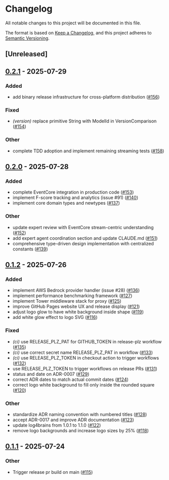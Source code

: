 # Changelog

All notable changes to this project will be documented in this file.

The format is based on [Keep a Changelog](https://keepachangelog.com/en/1.0.0/),
and this project adheres to [Semantic Versioning](https://semver.org/spec/v2.0.0.html).

## [Unreleased]

## [0.2.1](https://github.com/jwilger/union_square/compare/v0.2.0...v0.2.1) - 2025-07-29

### Added

- add binary release infrastructure for cross-platform distribution ([#156](https://github.com/jwilger/union_square/pull/156))

### Fixed

- *(version)* replace primitive String with ModelId in VersionComparison ([#154](https://github.com/jwilger/union_square/pull/154))

### Other

- complete TDD adoption and implement remaining streaming tests ([#158](https://github.com/jwilger/union_square/pull/158))

## [0.2.0](https://github.com/jwilger/union_square/compare/v0.1.2...v0.2.0) - 2025-07-28

### Added

- complete EventCore integration in production code ([#153](https://github.com/jwilger/union_square/pull/153))
- implement F-score tracking and analytics (issue #91) ([#140](https://github.com/jwilger/union_square/pull/140))
- implement core domain types and newtypes ([#137](https://github.com/jwilger/union_square/pull/137))

### Other

- update expert review with EventCore stream-centric understanding ([#152](https://github.com/jwilger/union_square/pull/152))
- add expert agent coordination section and update CLAUDE.md ([#151](https://github.com/jwilger/union_square/pull/151))
- comprehensive type-driven design implementation with centralized constants ([#139](https://github.com/jwilger/union_square/pull/139))

## [0.1.2](https://github.com/jwilger/union_square/compare/v0.1.1...v0.1.2) - 2025-07-26

### Added

- implement AWS Bedrock provider handler (issue #28) ([#136](https://github.com/jwilger/union_square/pull/136))
- implement performance benchmarking framework ([#127](https://github.com/jwilger/union_square/pull/127))
- implement Tower middleware stack for proxy ([#125](https://github.com/jwilger/union_square/pull/125))
- improve GitHub Pages website UX and release display ([#121](https://github.com/jwilger/union_square/pull/121))
- adjust logo glow to have white background inside shape ([#119](https://github.com/jwilger/union_square/pull/119))
- add white glow effect to logo SVG ([#116](https://github.com/jwilger/union_square/pull/116))

### Fixed

- *(ci)* use RELEASE_PLZ_PAT for GITHUB_TOKEN in release-plz workflow ([#135](https://github.com/jwilger/union_square/pull/135))
- *(ci)* use correct secret name RELEASE_PLZ_PAT in workflow ([#133](https://github.com/jwilger/union_square/pull/133))
- *(ci)* use RELEASE_PLZ_TOKEN in checkout action to trigger workflows ([#132](https://github.com/jwilger/union_square/pull/132))
- use RELEASE_PLZ_TOKEN to trigger workflows on release PRs ([#131](https://github.com/jwilger/union_square/pull/131))
- status and date on ADR-0007 ([#129](https://github.com/jwilger/union_square/pull/129))
- correct ADR dates to match actual commit dates ([#124](https://github.com/jwilger/union_square/pull/124))
- correct logo white background to fill only inside the rounded square ([#120](https://github.com/jwilger/union_square/pull/120))

### Other

- standardize ADR naming convention with numbered titles ([#128](https://github.com/jwilger/union_square/pull/128))
- accept ADR-0017 and improve ADR documentation ([#123](https://github.com/jwilger/union_square/pull/123))
- update log4brains from 1.0.1 to 1.1.0 ([#122](https://github.com/jwilger/union_square/pull/122))
- remove logo backgrounds and increase logo sizes by 25% ([#118](https://github.com/jwilger/union_square/pull/118))

## [0.1.1](https://github.com/jwilger/union_square/compare/v0.1.0...v0.1.1) - 2025-07-24

### Other

- Trigger release pr build on main ([#115](https://github.com/jwilger/union_square/pull/115))
